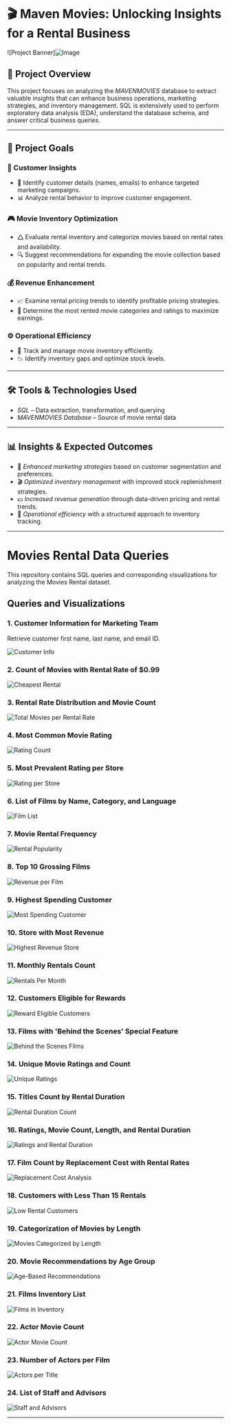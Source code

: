 # 🎬 Maven Movies: Unlocking Insights for a Rental Business

![Project Banner]![Image](https://github.com/user-attachments/assets/17ddf060-c50e-43e6-827b-7d4893ee8e44)

## 📌 Project Overview
This project focuses on analyzing the *MAVENMOVIES* database to extract valuable insights that can enhance business operations, marketing strategies, and inventory management. SQL is extensively used to perform exploratory data analysis (EDA), understand the database schema, and answer critical business queries.


---

## 🎯 Project Goals

### 🛒 Customer Insights

- 📌 Identify customer details (names, emails) to enhance targeted marketing campaigns.
- 📊 Analyze rental behavior to improve customer engagement.

### 🎮 Movie Inventory Optimization

- 🛆 Evaluate rental inventory and categorize movies based on rental rates and availability.
- 🔍 Suggest recommendations for expanding the movie collection based on popularity and rental trends.

### 💰 Revenue Enhancement

- 📈 Examine rental pricing trends to identify profitable pricing strategies.
- 🎥 Determine the most rented movie categories and ratings to maximize earnings.

### ⚙️ Operational Efficiency

- 📌 Track and manage movie inventory efficiently.
- 📉 Identify inventory gaps and optimize stock levels.

---

## 🛠️ Tools & Technologies Used
- *SQL* – Data extraction, transformation, and querying
- *MAVENMOVIES Database* – Source of movie rental data

---

## 📊 Insights & Expected Outcomes
- 📢 *Enhanced marketing strategies* based on customer segmentation and preferences.
- 🎬 *Optimized inventory management* with improved stock replenishment strategies.
- 💵 *Increased revenue generation* through data-driven pricing and rental trends.
- 📌 *Operational efficiency* with a structured approach to inventory tracking.

---

# Movies Rental Data Queries

This repository contains SQL queries and corresponding visualizations for analyzing the Movies Rental dataset.

## Queries and Visualizations

### 1. Customer Information for Marketing Team
Retrieve customer first name, last name, and email ID.

![Customer Info](https://github.com/Balaji5353/Maven_Movies_Rental_DA/blob/main/code_output/ACTORS_NUMBER_OF_FILMS.png)

### 2. Count of Movies with Rental Rate of $0.99
![Cheapest Rental](https://github.com/Balaji5353/Maven_Movies_Rental_DA/blob/main/code_output/CHEAPEST_RENTALS.png)

### 3. Rental Rate Distribution and Movie Count
![Total Movies per Rental Rate](https://github.com/Balaji5353/Maven_Movies_Rental_DA/blob/main/code_output/TOTAL_NUMBER_OF_MOVIES.png)

### 4. Most Common Movie Rating
![Rating Count](https://github.com/Balaji5353/Maven_Movies_Rental_DA/blob/main/code_output/RATING_WISE_COUNT.png)

### 5. Most Prevalent Rating per Store
![Rating per Store](https://github.com/Balaji5353/Maven_Movies_Rental_DA/blob/main/code_output/TOTAL_FILMS.png)

### 6. List of Films by Name, Category, and Language
![Film List](https://github.com/Balaji5353/Maven_Movies_Rental_DA/blob/main/code_output/CATEGORY_NAME.png)

### 7. Movie Rental Frequency
![Rental Popularity](https://github.com/Balaji5353/Maven_Movies_Rental_DA/blob/main/code_output/POPULARITY.png)

### 8. Top 10 Grossing Films
![Revenue per Film](https://github.com/Balaji5353/Maven_Movies_Rental_DA/blob/main/code_output/REVENUE_PER_MOVIE.png)

### 9. Highest Spending Customer
![Most Spending Customer](https://github.com/Balaji5353/Maven_Movies_Rental_DA/blob/main/code_output/MOST_SPENDING_CUSTOMER.png)

### 10. Store with Most Revenue
![Highest Revenue Store](https://github.com/Athu087/Movies_rental/blob/1dfa0affc2a0cd10a1b955543baf23680ec0fcac/images/MOST_REVENUE.png)

### 11. Monthly Rentals Count
![Rentals Per Month](https://github.com/Balaji5353/Maven_Movies_Rental_DA/blob/main/code_output/RENTALS_PER_MONTH.png)

### 12. Customers Eligible for Rewards
![Reward Eligible Customers](https://github.com/Balaji5353/Maven_Movies_Rental_DA/blob/main/code_output/REWARD_VIA_PHONE.png)

### 13. Films with 'Behind the Scenes' Special Feature
![Behind the Scenes Films](https://github.com/Balaji5353/Maven_Movies_Rental_DA/blob/main/code_output/FILMS_WITH_SPECIAL_FEATURES.png)

### 14. Unique Movie Ratings and Count
![Unique Ratings](https://github.com/Balaji5353/Maven_Movies_Rental_DA/blob/main/code_output/RATINGWISE_MOVIES.png)

### 15. Titles Count by Rental Duration
![Rental Duration Count](https://github.com/Balaji5353/Maven_Movies_Rental_DA/blob/main/code_output/RENTAL_DURATIONWISE_MOVIES.png)

### 16. Ratings, Movie Count, Length, and Rental Duration
![Ratings and Rental Duration](https://github.com/Balaji5353/Maven_Movies_Rental_DA/blob/main/code_output/COMPARE_LENGTH.png)

### 17. Film Count by Replacement Cost with Rental Rates
![Replacement Cost Analysis](https://github.com/Balaji5353/Maven_Movies_Rental_DA/blob/main/code_output/RENTAL_VS_REPLACEMENT.png)

### 18. Customers with Less Than 15 Rentals
![Low Rental Customers](https://github.com/Balaji5353/Maven_Movies_Rental_DA/blob/main/code_output/NON_LOYAL_CUSTOMERS.png)


### 19. Categorization of Movies by Length
![Movies Categorized by Length](https://github.com/Balaji5353/Maven_Movies_Rental_DA/blob/main/code_output/RENTAL_DURATIONWISE_MOVIES.png)

### 20. Movie Recommendations by Age Group
![Age-Based Recommendations](https://github.com/Balaji5353/Maven_Movies_Rental_DA/blob/main/code_output/RECOMMENDATION_SYSTEM.png)

### 21. Films Inventory List
![Films in Inventory](https://github.com/Balaji5353/Maven_Movies_Rental_DA/blob/main/code_output/FILM_INVENTORY.png)

### 22. Actor Movie Count
![Actor Movie Count](https://github.com/Balaji5353/Maven_Movies_Rental_DA/blob/main/code_output/ACTORS_NUMBER_OF_FILMS.png)

### 23. Number of Actors per Film
![Actors per Title](https://github.com/Balaji5353/Maven_Movies_Rental_DA/blob/main/code_output/INVESTOR_REQUEST.png)

### 24. List of Staff and Advisors
![Staff and Advisors](https://github.com/Balaji5353/Maven_Movies_Rental_DA/blob/main/code_output/CONFERENCE_LIST.png)

---
